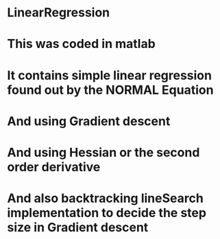 # LinearRegression
# This was coded in matlab
# It contains simple linear regression found out by the NORMAL Equation
# And using Gradient descent
# And using Hessian or the second order derivative
# And also backtracking lineSearch implementation to decide the step size in Gradient descent
